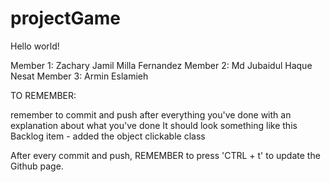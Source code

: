 # projectGame

Hello world!

Member 1: Zachary Jamil Milla Fernandez
Member 2: Md Jubaidul Haque Nesat
Member 3: Armin Eslamieh

TO REMEMBER:

remember to commit and push after everything you've done with an explanation about what you've done
It should look something like this
Backlog item - added the object clickable class

After every commit and push, REMEMBER to press 'CTRL + t' to update the Github page.

